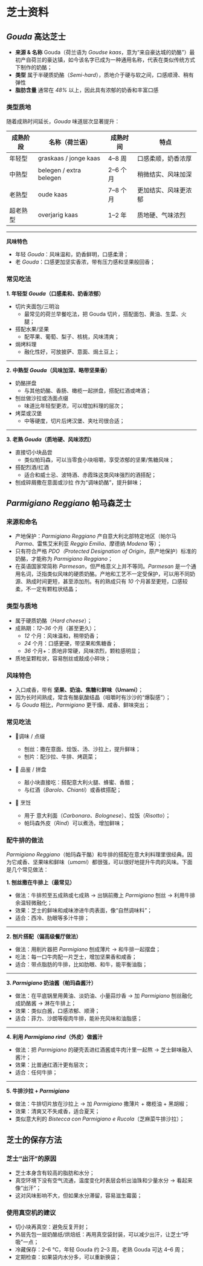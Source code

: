 
# 芝士资料

## _Gouda_ 高达芝士

- **来源 & 名称**
Gouda（荷兰语为 _Goudse kaas_，意为“来自豪达城的奶酪”）最初产自荷兰的豪达镇，如今该名字已成为一种通用名称，代表在类似传统方式下制作的奶酪；
- **类型**
属于半硬质奶酪（_Semi-hard_），质地介于硬与软之间，口感顺滑、稍有弹性
- **脂肪含量**
通常在 _48%_ 以上，因此具有浓郁的奶香和丰富口感

### 类型质地

随着成熟时间延长，_Gouda_ 味道层次显著提升：

| 成熟阶段          | 名称（荷兰语）                 | 成熟时间   | 特点         |
| ------------- | ----------------------- | ------ | ---------- |
| 年轻型           | graskaas / jonge kaas   | 4–8 周  | 口感柔顺，奶香浓厚  |
| 中熟型           | belegen / extra belegen | 2–6 个月 | 稍微结实、风味加深  |
| 老熟型           | oude kaas               | 7–8 个月 | 更加结实、风味更浓郁 |
| 超老熟型          | overjarig kaas          | 1–2 年  | 质地硬、气味浓烈   |

---

**风味特色**

- 年轻 _Gouda_：风味温和，奶香鲜明，口感柔滑；
- 老 _Gouda_：口感更加坚实香浓，带有压力感和坚果般回香；

### 常见吃法

**1. 年轻型 _Gouda_（口感柔和、奶香浓郁）**
- 切片夹面包/三明治
    - 最常见的荷兰早餐吃法，把 Gouda 切片，搭配面包、黄油、生菜、火腿；
- 搭配水果/坚果
    - 配苹果、葡萄、梨子、核桃，风味清爽；
- 焗烤料理
    - 融化性好，可放披萨、意面、焗土豆上；
---

**2. 中熟型 _Gouda_（风味加深、略带坚果香）**

- 奶酪拼盘
    - 与其他奶酪、香肠、橄榄一起拼盘，搭配红酒或啤酒；
- 刨丝做沙拉或汤面点缀
    - 味道比年轻型更浓，可以增加料理的层次；
- 烤菜或汉堡
  - 中等硬度，切片后烤汉堡、夹吐司很合适；

---

**3. 老熟 _Gouda_（质地硬、风味浓烈）**

- 直接切小块品尝
    - 类似帕玛森，可以当零食小块咀嚼，享受浓郁的坚果/焦糖风味；
- 搭配烈酒/红酒
    - 适合和威士忌、波特酒、赤霞珠这类风味强烈的酒搭配；
- 刨成碎屑撒在意面或沙拉
    作为“调味奶酪”，提升鲜味；

## _Parmigiano Reggiano_ 帕马森芝士

### 来源和命名

- 产地保护：_Parmigiano Reggiano_ 产自意大利北部特定地区（帕尔马 _Parma_、雷焦艾米利亚 _Reggio Emilia_、摩德纳 _Modena_ 等）；
- 只有符合严格 _PDO（Protected Designation of Origin_，原产地保护）标准的奶酪，才能称为 _Parmigiano Reggiano_；
- 在英语国家常简称 _Parmesan_，但严格意义上并不等同。_Parmesan_ 是一个通用名词，泛指类似风味的硬质奶酪。产地和工艺不一定受保护，可以用不同奶源、熟成时间更短，甚至添加剂。有的熟成只有 _10_ 个月甚至更短，口感较柔，不一定有颗粒状结晶；

### 类型与质地

- 属于硬质奶酪（_Hard cheese_）；
- 成熟期：_12–36_ 个月（甚至更久）；
  - _12_ 个月：风味温和，稍带奶香；
  - _24_ 个月：口感更硬，带坚果和焦糖香；
  - _36_ 个月+：质地非常硬，风味浓烈，颗粒感明显；
- 质地呈颗粒状，容易刨丝或敲成小碎块；

### 风味特色

- 入口咸香，带有 **坚果、奶油、焦糖**和**鲜味（Umami）**；
- 因为长时间熟成，常含有酪氨酸结晶（咀嚼时有沙沙的“爆裂感”）；
- 与 _Gouda_ 相比，_Parmigiano_ 更干燥、咸香、鲜味突出；

### 常见吃法

- 🥗调味 / 点缀
  - 刨丝：撒在意面、烩饭、汤、沙拉上，提升鲜味；
  - 刨片：配沙拉、牛排、烤蔬菜；

- 🧀 品鉴 / 拼盘
  - 敲小块直接吃：搭配意大利火腿、蜂蜜、香醋；
  - 与红酒（_Barolo、Chianti_）或香槟搭配；

- 🍲 烹饪
  - 用于 意大利面（_Carbonara、Bolognese_）、烩饭（_Risotto_）；
  - 帕玛森外皮（_Rind_）可以煮汤，增加鲜味；

### 配牛排的做法

_Parmigiano Reggiano_（帕玛森干酪）和牛排的搭配在意大利料理里很经典。因为它咸香、坚果味和鲜味（_umami_）都很强，可以很好地提升牛肉的风味。下面是几个常见做法：

**1. 刨丝撒在牛排上（最常见）**

- 做法：牛排煎至五成熟或七成熟 → 出锅前撒上 _Parmigiano_ 刨丝 → 利用牛排余温轻微融化；
- 效果：芝士的鲜味和咸味渗进牛肉表面，像“自然调味料”；
- 适合：西冷、肋眼等多汁牛排；

---

**2. 刨片搭配（偏高级餐厅做法）**

- 做法：用削片器把 _Parmigiano_ 刨成薄片 → 和牛排一起摆盘；
- 吃法：每一口牛肉配一片芝士，增加坚果香和咸香；
- 适合：带点脂肪的牛排，比如肋眼、和牛，能平衡油脂；

---

**3. _Parmigiano_ 奶油酱（帕玛森酱汁）**

- 做法：在平底锅里用黄油、淡奶油、小量蒜炒香 → 加 _Parmigiano_ 刨丝融化成奶酪酱 → 淋在牛排上；
- 效果：类似白酱，口感浓郁、顺滑；
- 适合：菲力、沙朗等瘦肉牛排，能补充风味和油脂感；

---

**4. 利用 _Parmigiano rind_（外皮）做酱汁**

- 做法：把 _Parmigiano_ 的硬壳丢进红酒酱或牛肉汁里一起熬 → 芝士鲜味融入酱汁；
- 效果：比普通红酒汁更有层次；
- 适合：任何牛排；

---

**5. 牛排沙拉 + _Parmigiano_**

- 做法：牛排切片放在沙拉上 → 加 _Parmigiano_ 撒薄片 + 橄榄油 + 黑胡椒；
- 效果：清爽又不失咸香，适合夏天；
- 类似意大利的 _Bistecca con Parmigiano e Rucola_（芝麻菜牛排沙拉）；

## 芝士的保存方法

### 芝士“出汗”的原因

- 芝士本身含有较高的脂肪和水分；
- 真空环境下没有空气流通，温度变化时表层会析出油珠和少量水分 → 看起来像“出汗”；
- 这对风味影响不大，但如果水分滞留，容易滋生霉菌；
  
### 使用真空机的建议

- 切小块再真空：避免反复开封；
- 外层先包一层奶酪纸/烘焙纸：再用真空袋封装，可以减少出汗，让芝士“呼吸”一点；
- 冷藏保存：2–6 °C，年轻 Gouda 约 2–3 周，老熟 Gouda 可达 4–6 周；
- 定期检查：如果袋内水分多，可以重新换袋；